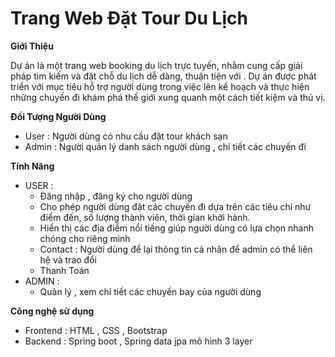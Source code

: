 # Trang Web Đặt Tour Du Lịch
**Giới Thiệu**

Dự án là một trang web booking du lịch trực tuyến, nhằm cung cấp giải pháp tìm kiếm và đặt chỗ du lịch dễ dàng, thuận tiện với . Dự án được phát triển với mục tiêu hỗ trợ người dùng trong việc lên kế hoạch và thực hiện những chuyến đi khám phá thế giới xung quanh một cách tiết kiệm và thú vị.

**Đối Tượng Người Dùng**
   - User : Người dùng có nhu cầu đặt tour khách sạn
   - Admin : Người quản lý danh sách người dùng , chi tiết các chuyến đi

**Tính Năng**
* USER :
  - Đăng nhập , đăng ký cho người dùng
  - Cho phép người dùng đặt các chuyến đi dựa trên các tiêu chí như điểm đến, số lượng thành viên, thời gian khởi hành.
  - Hiển thị các địa điểm nổi tiếng giúp người dùng có lựa chọn nhanh chóng cho riêng mình
  - Contact : Người dùng để lại thông tin cá nhân để admin có thể liên hệ và trao đổi
  - Thanh Toán
* ADMIN :
  - Quản lý , xem chi tiết các chuyến bay của người dùng
    
**Công nghệ sử dụng**   
 - Frontend : HTML , CSS , Bootstrap
 - Backend : Spring boot , Spring data jpa mô hình 3 layer
